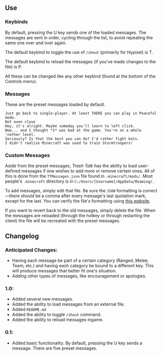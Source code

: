## Use
### Keybinds
By default, pressing the U key sends one of the loaded messages. The messages are sent in order, cycling through the list, to avoid repeating the same one over and over again.

The default keybind to toggle the use of `/shout` (primarily for Hypixel) is T.

The default keybind to reload the messages (if you've made changes to the file) is P.

All these can be changed like any other keybind (found at the bottom of the Controls menu).

### Messages
These are the preset messages loaded by default.

    Just go back to single-player. At least THERE you can play in Peaceful mode.
    Not even close
    Hey, it's alright. Maybe someday you'll learn to left click.
    Wow... and I thought *I* was bad at the game. You're on a whole 'nother level.
    Seriously? Is that the best you can do? I'd rather fight bots.
    I didn't realize Minecraft was used to train Stormtroopers!

### Custom Messages
Aside from the preset messages, *Trash Talk* has the ability to load user-defined messages if one wishes to add more or remove certain ones. All of this is done from the `TTMessages.json` file found in `.minecraft/mods/`. Most people's `.minecraft` directory is in `C:/Users/[Username]/AppData/Roaming/`.

To add messages, simply edit that file. Be sure the `JSON` formatting is correct—there should be a comma after every message's last quotation mark, except for the last. You can verify the file's formatting using [this website](jsonlint.com/).

If you want to revert back to the old messages, simply delete the file. When the messages are reloaded (through the hotkey or through restarting the client) the file will be recreated with the preset messages.

## Changelog
### Anticipated Changes:
 - Having each message be part of a certain category (Ranged, Melee, Team, etc.) and having each category be bound to a different key. This will produce messages that better fit one's situation.
 - Adding other types of messages, like encouragement or apologies.

### 1.0:
 - Added several new messages.
 - Added the ability to load messages from an external file.
 - Added `README.md`
 - Added the ability to toggle `/shout` command.
 - Added the ability to reload messages ingame.

### 0.1: 
 - Added basic functionality. By default, pressing the U key sends a message. There are five preset messages.